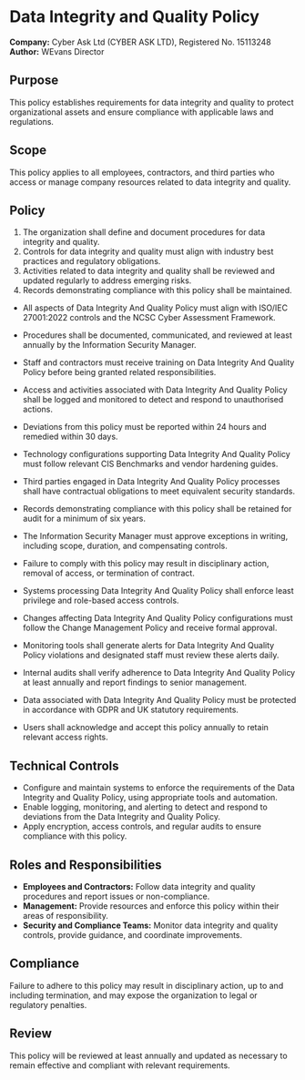 # Data Integrity and Quality Policy

**Company:** Cyber Ask Ltd (CYBER ASK LTD), Registered No. 15113248  
**Author:** WEvans Director

## Purpose

This policy establishes requirements for data integrity and quality to protect organizational assets and ensure compliance with applicable laws and regulations.

## Scope

This policy applies to all employees, contractors, and third parties who access or manage company resources related to data integrity and quality.

## Policy
1. The organization shall define and document procedures for data integrity and quality.
2. Controls for data integrity and quality must align with industry best practices and regulatory obligations.
3. Activities related to data integrity and quality shall be reviewed and updated regularly to address emerging risks.
4. Records demonstrating compliance with this policy shall be maintained.

- All aspects of Data Integrity And Quality Policy must align with ISO/IEC 27001:2022 controls and the NCSC Cyber Assessment Framework.
- Procedures shall be documented, communicated, and reviewed at least annually by the Information Security Manager.
- Staff and contractors must receive training on Data Integrity And Quality Policy before being granted related responsibilities.
- Access and activities associated with Data Integrity And Quality Policy shall be logged and monitored to detect and respond to unauthorised actions.
- Deviations from this policy must be reported within 24 hours and remedied within 30 days.
- Technology configurations supporting Data Integrity And Quality Policy must follow relevant CIS Benchmarks and vendor hardening guides.
- Third parties engaged in Data Integrity And Quality Policy processes shall have contractual obligations to meet equivalent security standards.
- Records demonstrating compliance with this policy shall be retained for audit for a minimum of six years.
- The Information Security Manager must approve exceptions in writing, including scope, duration, and compensating controls.
- Failure to comply with this policy may result in disciplinary action, removal of access, or termination of contract.

- Systems processing Data Integrity And Quality Policy shall enforce least privilege and role-based access controls.
- Changes affecting Data Integrity And Quality Policy configurations must follow the Change Management Policy and receive formal approval.
- Monitoring tools shall generate alerts for Data Integrity And Quality Policy violations and designated staff must review these alerts daily.
- Internal audits shall verify adherence to Data Integrity And Quality Policy at least annually and report findings to senior management.
- Data associated with Data Integrity And Quality Policy must be protected in accordance with GDPR and UK statutory requirements.
- Users shall acknowledge and accept this policy annually to retain relevant access rights.

## Technical Controls

- Configure and maintain systems to enforce the requirements of the Data Integrity and Quality Policy, using appropriate tools and automation.
- Enable logging, monitoring, and alerting to detect and respond to deviations from the Data Integrity and Quality Policy.
- Apply encryption, access controls, and regular audits to ensure compliance with this policy.

## Roles and Responsibilities

- **Employees and Contractors:** Follow data integrity and quality procedures and report issues or non-compliance.
- **Management:** Provide resources and enforce this policy within their areas of responsibility.
- **Security and Compliance Teams:** Monitor data integrity and quality controls, provide guidance, and coordinate improvements.

## Compliance

Failure to adhere to this policy may result in disciplinary action, up to and including termination, and may expose the organization to legal or regulatory penalties.

## Review

This policy will be reviewed at least annually and updated as necessary to remain effective and compliant with relevant requirements.
